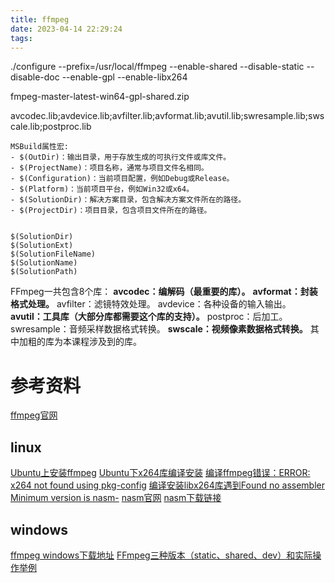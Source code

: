 ```yaml
---
title: ffmpeg
date: 2023-04-14 22:29:24
tags:
---
```


./configure --prefix=/usr/local/ffmpeg --enable-shared --disable-static --disable-doc  --enable-gpl --enable-libx264

fmpeg-master-latest-win64-gpl-shared.zip


avcodec.lib;avdevice.lib;avfilter.lib;avformat.lib;avutil.lib;swresample.lib;swscale.lib;postproc.lib








```
MSBuild属性宏:
- $(OutDir)：输出目录，用于存放生成的可执行文件或库文件。
- $(ProjectName)：项目名称，通常与项目文件名相同。
- $(Configuration)：当前项目配置，例如Debug或Release。
- $(Platform)：当前项目平台，例如Win32或x64。
- $(SolutionDir)：解决方案目录，包含解决方案文件所在的路径。
- $(ProjectDir)：项目目录，包含项目文件所在的路径。


$(SolutionDir)
$(SolutionExt)
$(SolutionFileName)
$(SolutionName)
$(SolutionPath)
```



FFmpeg一共包含8个库：
**avcodec：编解码（最重要的库）。**
**avformat：封装格式处理。**
avfilter：滤镜特效处理。
avdevice：各种设备的输入输出。
**avutil：工具库（大部分库都需要这个库的支持）。**
postproc：后加工。
swresample：音频采样数据格式转换。
**swscale：视频像素数据格式转换。**
其中加粗的库为本课程涉及到的库。


# 参考资料
[ffmpeg官网](https://ffmpeg.org/)

## linux
[Ubuntu上安装ffmpeg](https://blog.csdn.net/TracelessLe/article/details/107362505)
[Ubuntu下x264库编译安装](https://blog.csdn.net/TracelessLe/article/details/107522845)
[编译ffmpeg错误：ERROR: x264 not found using pkg-config](https://blog.csdn.net/qq_44054791/article/details/127861823)
[编译安装libx264库遇到Found no assembler Minimum version is nasm-](https://www.lixian.fun/4237.html)
[nasm官网](https://www.nasm.us/)
[nasm下载链接](https://www.nasm.us/pub/nasm/releasebuilds/)

## windows
[ffmpeg windows下载地址](https://github.com/BtbN/FFmpeg-Builds/releases)
[FFmpeg三种版本（static、shared、dev）和实际操作举例](https://blog.csdn.net/ustc_sse_shenzhang/article/details/102546753)




